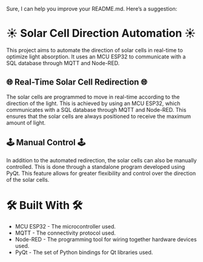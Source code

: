 Sure, I can help you improve your README.md. Here’s a suggestion:

# ☀️ Solar Cell Direction Automation ☀️

This project aims to automate the direction of solar cells in real-time to optimize light absorption. It uses an MCU ESP32 to communicate with a SQL database through MQTT and Node-RED. 

## 🌐 Real-Time Solar Cell Redirection 🌐

The solar cells are programmed to move in real-time according to the direction of the light. This is achieved by using an MCU ESP32, which communicates with a SQL database through MQTT and Node-RED. This ensures that the solar cells are always positioned to receive the maximum amount of light.

## 🕹️ Manual Control 🕹️

In addition to the automated redirection, the solar cells can also be manually controlled. This is done through a standalone program developed using PyQt. This feature allows for greater flexibility and control over the direction of the solar cells.

# 🛠️ Built With 🛠️

* MCU ESP32 - The microcontroller used.
* MQTT - The connectivity protocol used.
* Node-RED - The programming tool for wiring together hardware devices used.
* PyQt - The set of Python bindings for Qt libraries used.
